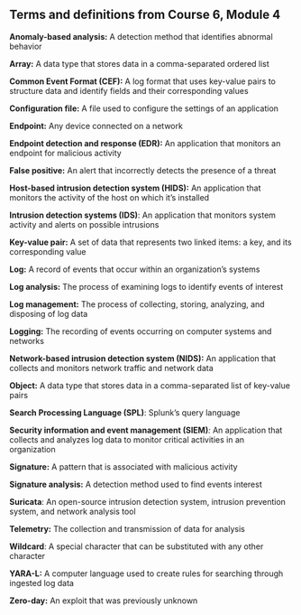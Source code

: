 ## **Terms and definitions from Course 6, Module 4**

**Anomaly-based analysis:** A detection method that identifies abnormal behavior 

**Array:** A data type that stores data in a comma-separated ordered list

**Common Event Format (CEF):** A log format that uses key-value pairs to structure data and identify fields and their corresponding values

**Configuration file:** A file used to configure the settings of an application

**Endpoint:** Any device connected on a network

**Endpoint detection and response (EDR):** An application that monitors an endpoint for malicious activity

**False positive:** An alert that incorrectly detects the presence of a threat

**Host-based intrusion detection system (HIDS):** An application that monitors the activity of the host on which it’s installed 

**Intrusion detection systems (IDS)**: An application that monitors system activity and alerts on possible intrusions

**Key-value pair:** A set of data that represents two linked items: a key, and its corresponding value

**Log:** A record of events that occur within an organization’s systems

**Log analysis:** The process of examining logs to identify events of interest 

**Log management:** The process of collecting, storing, analyzing, and disposing of log data

**Logging:** The recording of events occurring on computer systems and networks

**Network-based intrusion detection system (NIDS):** An application that collects and monitors network traffic and network data

**Object:** A data type that stores data in a comma-separated list of key-value pairs

**Search Processing Language (SPL)**: Splunk’s query language

**Security information and event management (SIEM)**_:_ An application that collects and analyzes log data to monitor critical activities in an organization 

**Signature:** A pattern that is associated with malicious activity

**Signature analysis:** A detection method used to find events interest

**Suricata**: An open-source intrusion detection system, intrusion prevention system, and network analysis tool

**Telemetry:** The collection and transmission of data for analysis

**Wildcard**: A special character that can be substituted with any other character

**YARA-L:** A computer language used to create rules for searching through ingested log data

**Zero-day:** An exploit that was previously unknown